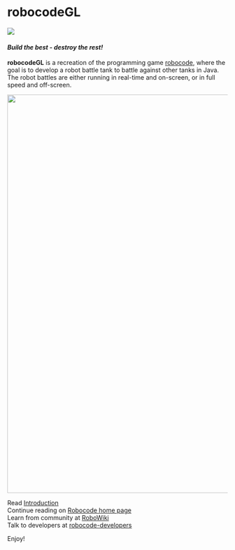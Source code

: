 # robocodeGL
<img src="https://github.com/robocodeGL/robocodeGL/workflows/Java%20CI/badge.svg">

#### *Build the best - destroy the rest!*

**robocodeGL** is a recreation of the programming game [robocode](https://github.com/robo-code/robocode), where the goal is to develop a robot battle tank to battle against other tanks in Java. 
The robot battles are either running in real-time and on-screen, or in full speed and off-screen.

<img src="https://robocodeGL.github.io/imgs/robocodeGL-001.png" width="912">
  
Read [Introduction](https://robocode.sourceforge.io/docs/ReadMe.html)  
Continue reading on [Robocode home page](https://robocode.sourceforge.io/)  
Learn from community at [RoboWiki](https://robowiki.net/)  
Talk to developers at [robocode-developers](http://groups.google.com/group/robocode-developers)  

Enjoy!
